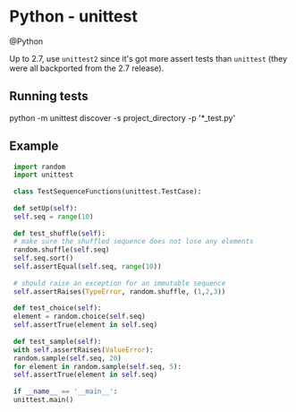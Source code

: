 # Python - unittest
@Python 

Up to 2.7, use ``unittest2`` since it's got more assert tests than ``unittest`` (they were all backported from the 2.7 release).

Running tests
-------------



 python -m unittest discover -s project_directory -p '*_test.py'

Example
-------

```python
 import random
 import unittest
 
 class TestSequenceFunctions(unittest.TestCase):
 
 def setUp(self):
 self.seq = range(10)
 
 def test_shuffle(self):
 # make sure the shuffled sequence does not lose any elements
 random.shuffle(self.seq)
 self.seq.sort()
 self.assertEqual(self.seq, range(10))
 
 # should raise an exception for an immutable sequence
 self.assertRaises(TypeError, random.shuffle, (1,2,3))
 
 def test_choice(self):
 element = random.choice(self.seq)
 self.assertTrue(element in self.seq)
 
 def test_sample(self):
 with self.assertRaises(ValueError):
 random.sample(self.seq, 20)
 for element in random.sample(self.seq, 5):
 self.assertTrue(element in self.seq)
 
 if __name__ == '__main__':
 unittest.main()
```
